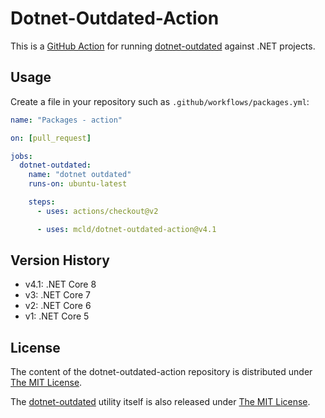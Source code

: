 # Dotnet-Outdated-Action

This is a [GitHub Action](https://docs.github.com/en/free-pro-team@latest/actions) for running [dotnet-outdated](https://github.com/dotnet-outdated/dotnet-outdated) against .NET projects.

## Usage

Create a file in your repository such as `.github/workflows/packages.yml`:

```yaml
name: "Packages - action"

on: [pull_request]

jobs:
  dotnet-outdated:
    name: "dotnet outdated"
    runs-on: ubuntu-latest

    steps:
      - uses: actions/checkout@v2

      - uses: mcld/dotnet-outdated-action@v4.1
```

## Version History

- v4.1: .NET Core 8
- v3: .NET Core 7
- v2: .NET Core 6
- v1: .NET Core 5

## License

The content of the dotnet-outdated-action repository is distributed under [The MIT License](http://opensource.org/licenses/MIT).

The [dotnet-outdated](https://github.com/dotnet-outdated/dotnet-outdated) utility itself is also released under [The MIT License](https://github.com/dotnet-outdated/dotnet-outdated/blob/master/LICENSE).
